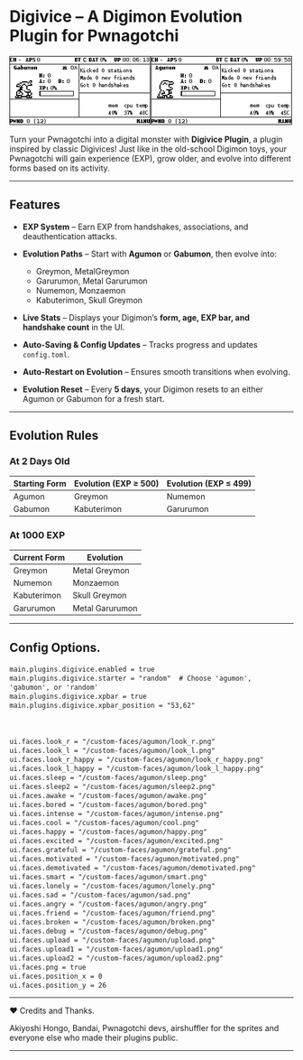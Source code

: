 # Digivice – A Digimon Evolution Plugin for Pwnagotchi  

![Alt text](preview.png)

Turn your Pwnagotchi into a digital monster with **Digivice Plugin**, a plugin inspired by classic Digivices! Just like in the old-school Digimon toys, your Pwnagotchi will gain experience (EXP), grow older, and evolve into different forms based on its activity.  

---

## Features  

- **EXP System** – Earn EXP from handshakes, associations, and deauthentication attacks.  
- **Evolution Paths** – Start with **Agumon** or **Gabumon**, then evolve into:  
  - Greymon, MetalGreymon  
  - Garurumon, Metal Garurumon  
  - Numemon, Monzaemon  
  - Kabuterimon, Skull Greymon  

- **Live Stats** – Displays your Digimon’s **form, age, EXP bar, and handshake count** in the UI.  
- **Auto-Saving & Config Updates** – Tracks progress and updates `config.toml`.  
- **Auto-Restart on Evolution** – Ensures smooth transitions when evolving.  
- **Evolution Reset** – Every **5 days**, your Digimon resets to an either Agumon or Gabumon for a fresh start.  

---

## Evolution Rules  

### At 2 Days Old  
| Starting Form | Evolution (EXP ≥ 500) | Evolution (EXP ≤ 499) |
|--------------|--------------------|--------------------|
| Agumon      | Greymon            | Numemon            |
| Gabumon     | Kabuterimon        | Garurumon          |

### At 1000 EXP  
| Current Form  | Evolution |
|--------------|-----------|
| Greymon     | Metal Greymon |
| Numemon     | Monzaemon |
| Kabuterimon | Skull Greymon |
| Garurumon   | Metal Garurumon |

---




## Config Options.

```
main.plugins.digivice.enabled = true
main.plugins.digivice.starter = "random"  # Choose 'agumon', 'gabumon', or 'random'
main.plugins.digivice.xpbar = true
main.plugins.digivice.xpbar_position = "53,62"



ui.faces.look_r = "/custom-faces/agumon/look_r.png"
ui.faces.look_l = "/custom-faces/agumon/look_l.png"
ui.faces.look_r_happy = "/custom-faces/agumon/look_r_happy.png"
ui.faces.look_l_happy = "/custom-faces/agumon/look_l_happy.png"
ui.faces.sleep = "/custom-faces/agumon/sleep.png"
ui.faces.sleep2 = "/custom-faces/agumon/sleep2.png"
ui.faces.awake = "/custom-faces/agumon/awake.png"
ui.faces.bored = "/custom-faces/agumon/bored.png"
ui.faces.intense = "/custom-faces/agumon/intense.png"
ui.faces.cool = "/custom-faces/agumon/cool.png"
ui.faces.happy = "/custom-faces/agumon/happy.png"
ui.faces.excited = "/custom-faces/agumon/excited.png"
ui.faces.grateful = "/custom-faces/agumon/grateful.png"
ui.faces.motivated = "/custom-faces/agumon/motivated.png"
ui.faces.demotivated = "/custom-faces/agumon/demotivated.png"
ui.faces.smart = "/custom-faces/agumon/smart.png"
ui.faces.lonely = "/custom-faces/agumon/lonely.png"
ui.faces.sad = "/custom-faces/agumon/sad.png"
ui.faces.angry = "/custom-faces/agumon/angry.png"
ui.faces.friend = "/custom-faces/agumon/friend.png"
ui.faces.broken = "/custom-faces/agumon/broken.png"
ui.faces.debug = "/custom-faces/agumon/debug.png"
ui.faces.upload = "/custom-faces/agumon/upload.png"
ui.faces.upload1 = "/custom-faces/agumon/upload1.png"
ui.faces.upload2 = "/custom-faces/agumon/upload2.png"
ui.faces.png = true
ui.faces.position_x = 0
ui.faces.position_y = 26

```










---



❤️ Credits and Thanks.


Akiyoshi Hongo, Bandai, Pwnagotchi devs, airshuffler for the sprites and everyone else who made their plugins public. 




---



